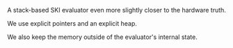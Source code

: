 A stack-based SKI evaluator even more slightly closer to the hardware truth.

We use explicit pointers and an explicit heap.

We also keep the memory outside of the evaluator's internal state.
